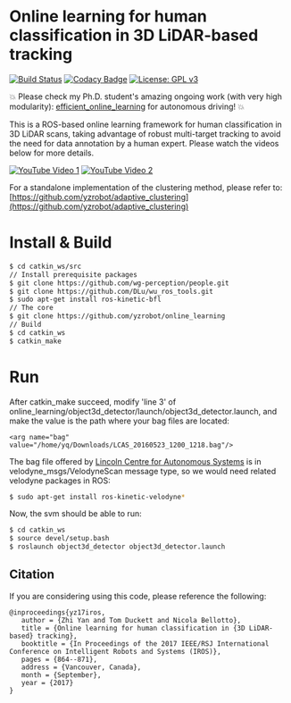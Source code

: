 # Online learning for human classification in 3D LiDAR-based tracking #

[![Build Status](https://travis-ci.org/yzrobot/online_learning.svg?branch=master)](https://travis-ci.org/yzrobot/online_learning)
[![Codacy Badge](https://app.codacy.com/project/badge/Grade/63b189ca851b4a30903e19fef1a10d36)](https://www.codacy.com/gh/yzrobot/online_learning/dashboard?utm_source=github.com&amp;utm_medium=referral&amp;utm_content=yzrobot/online_learning&amp;utm_campaign=Badge_Grade)
[![License: GPL v3](https://img.shields.io/badge/License-GPLv3-blue.svg)](https://www.gnu.org/licenses/gpl-3.0)

:boom: Please check my Ph.D. student's amazing ongoing work (with very high modularity): [efficient_online_learning](https://github.com/RuiYang-1010/efficient_online_learning) for autonomous driving! :boom:

This is a ROS-based online learning framework for human classification in 3D LiDAR scans, taking advantage of robust multi-target tracking to avoid the need for data annotation by a human expert.
Please watch the videos below for more details.

[![YouTube Video 1](https://img.youtube.com/vi/bjztHV9rC-0/0.jpg)](https://www.youtube.com/watch?v=bjztHV9rC-0)
[![YouTube Video 2](https://img.youtube.com/vi/rmPn7mWssto/0.jpg)](https://www.youtube.com/watch?v=rmPn7mWssto)

For a standalone implementation of the clustering method, please refer to: [https://github.com/yzrobot/adaptive_clustering](https://github.com/yzrobot/adaptive_clustering)

# Install & Build
```bash
$ cd catkin_ws/src
// Install prerequisite packages 
$ git clone https://github.com/wg-perception/people.git
$ git clone https://github.com/DLu/wu_ros_tools.git
$ sudo apt-get install ros-kinetic-bfl
// The core 
$ git clone https://github.com/yzrobot/online_learning
// Build
$ cd catkin_ws
$ catkin_make
```

# Run
After catkin_make succeed, modify 'line 3' of online_learning/object3d_detector/launch/object3d_detector.launch, and make the value is the path where your bag files are located:

`<arg name="bag" value="/home/yq/Downloads/LCAS_20160523_1200_1218.bag"/>`

The bag file offered by [Lincoln Centre for Autonomous Systems](http://lcas.lincoln.ac.uk) is in velodyne_msgs/VelodyneScan message type, so we would need related velodyne packages in ROS:
```bash
$ sudo apt-get install ros-kinetic-velodyne*
```
Now, the svm should be able to run:
```bash
$ cd catkin_ws
$ source devel/setup.bash
$ roslaunch object3d_detector object3d_detector.launch
```

## Citation ##
If you are considering using this code, please reference the following:

```
@inproceedings{yz17iros,
   author = {Zhi Yan and Tom Duckett and Nicola Bellotto},
   title = {Online learning for human classification in {3D LiDAR-based} tracking},
   booktitle = {In Proceedings of the 2017 IEEE/RSJ International Conference on Intelligent Robots and Systems (IROS)},
   pages = {864--871},
   address = {Vancouver, Canada},
   month = {September},
   year = {2017}
}
```

